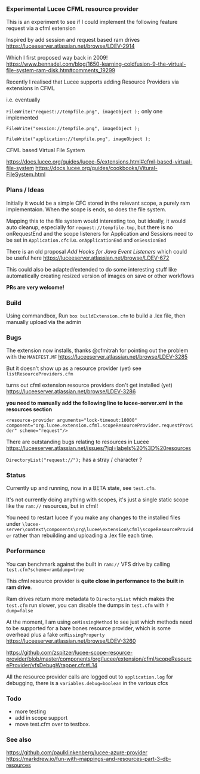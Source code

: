 ### Experimental Lucee CFML resource provider

This is an experiment to see if I could implement the following feature request via a cfml extension

Inspired by add session and request based ram drives https://luceeserver.atlassian.net/browse/LDEV-2914

Which I first proposed way back in 2009! https://www.bennadel.com/blog/1650-learning-coldfusion-9-the-virtual-file-system-ram-disk.htm#comments_19299

Recently I realised that Lucee supports adding Resource Providers via extensions in CFML

i.e.  eventually

`FileWrite("request://tempfile.png", imageObject );` only one implemented

`FileWrite("session://tempfile.png", imageObject );`

`FileWrite("application://tempfile.png", imageObject );`

CFML based Virtual File System

https://docs.lucee.org/guides/lucee-5/extensions.html#cfml-based-virtual-file-system
https://docs.lucee.org/guides/cookbooks/Vitural-FileSystem.html

### Plans / Ideas

Initially it would be a simple CFC stored in the relevant scope, a purely ram implementaion. When the scope is ends, so does the file system.

Mapping this to the file system would interesting too, but ideally,  it would auto cleanup, especially for `request://tempfile.tmp`, but there is no onRequestEnd and the scope listeners for Application and Sessions need to be set in `Application.cfc` i.e. `onApplicationEnd` and `onSessionEnd`

There is an old proposal *Add Hooks for Java Event Listeners* which could be useful here
https://luceeserver.atlassian.net/browse/LDEV-672

This could also be adapted/extended to do some interesting stuff like automatically creating resized version of images on save or other workflows

**PRs are very welcome!**

### Build

Using commandbox, Run `box buildExtension.cfm` to build a .lex file, then manually upload via the admin

### Bugs

The extension now installs, thanks @cfmitrah for pointing out the problem with the `MANIFEST.MF` https://luceeserver.atlassian.net/browse/LDEV-3285

But it doesn't show up as a resource provider (yet) see `listResourceProviders.cfm`

turns out cfml extension resource providers don't get installed (yet) https://luceeserver.atlassian.net/browse/LDEV-3286

**you need to manually add the following line to lucee-server.xml in the resources section**

`<resource-provider arguments="lock-timeout:10000" component="org.lucee.extension.cfml.scopeResourceProvider.requestProvider" scheme="request"/>`

There are outstanding bugs relating to resources in Lucee https://luceeserver.atlassian.net/issues/?jql=labels%20%3D%20resources

`DirectoryList("request://");` has a stray / character ?

### Status

Currently up and running, now in a BETA state, see `test.cfm`. 

It's not currently doing anything with scopes, it's just a single static scope like the `ram://` resources, but in cfml!

You need to restart lucee if you make any changes to the installed files under `\lucee-server\context\components\org\lucee\extension\cfml\scopeResourceProvider` rather than rebuilding and uploading a .lex file each time.

### Performance

You can benchmark against the built in `ram://` VFS drive by calling `test.cfm?scheme=ram&dump=true`

This cfml resource provider is **quite close in performance to the built in ram drive**. 

Ram drives return more metadata to `DirectoryList` which makes the `test.cfm` run slower, you can disable the dumps in `test.cfm` with `?dump=false`

At the moment, I am using `onMissingMethod` to see just which methods need to be supported for a bare bones resource provider, which is some overhead plus a fake `onMissingProperty` https://luceeserver.atlassian.net/browse/LDEV-3260

https://github.com/zspitzer/lucee-scope-resource-provider/blob/master/components/org/lucee/extension/cfml/scopeResourceProvider/vfsDebugWrapper.cfc#L14

All the resource provider calls are logged out to `application.log` for debugging, there is a `variables.debug=boolean` in the various cfcs

### Todo

- more testing
- add in scope support
- move test.cfm over to testbox.

### See also

https://github.com/paulklinkenberg/lucee-azure-provider
https://markdrew.io/fun-with-mappings-and-resources-part-3-db-resources
